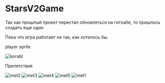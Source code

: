 # StarsV2Game
Так как прошлый проект перестал обновляться на гитхабе, то пришлось создать еще один

Пока что игра работает не так, как хотелось бы.

player sprite

![korabl](https://user-images.githubusercontent.com/71076236/120964749-24744e80-c7a7-11eb-8150-f674e823a1b5.png)

Препятствия

![met2](https://user-images.githubusercontent.com/71076236/120964798-3524c480-c7a7-11eb-9c0f-d8588fc52837.png)
![met3](https://user-images.githubusercontent.com/71076236/120964802-36ee8800-c7a7-11eb-8ac4-e713e248a542.png)
![met4](https://user-images.githubusercontent.com/71076236/120964805-38b84b80-c7a7-11eb-8c8a-2b5c9f9ce74f.png)
![met5](https://user-images.githubusercontent.com/71076236/120964811-3b1aa580-c7a7-11eb-8f5d-0cd5667468cb.png)
![met1](https://user-images.githubusercontent.com/71076236/120964816-3ce46900-c7a7-11eb-978b-7e762f4849dc.png)




